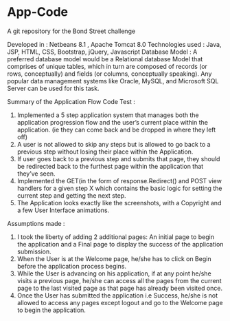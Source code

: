 # App-Code
A git repository for the Bond Street challenge

Developed in       : Netbeans 8.1 , Apache Tomcat 8.0
Technologies used  : Java, JSP, HTML, CSS, Bootstrap, jQuery, Javascript 
Database Model     : A preferred database model would be a Relational database Model that comprises of unique tables, which in turn are composed of records (or rows, conceptually) and fields (or columns, conceptually speaking). Any popular data management systems like Oracle, MySQL, and Microsoft SQL Server can be used for this task.

Summary of the Application Flow Code Test :
1)	Implemented a 5 step application system that manages both the application progression flow and the user’s current place within the application. (ie they can come back and be dropped in where they left off)
2)	A user is not allowed to skip any steps but is allowed to go back to a previous step without losing their place within the Application.
3)	If user goes back to a previous step and submits that page, they should be redirected back to the furthest page within the application that they’ve seen.
4)	Implemented the GET(in the form of response.Redirect() and POST view handlers for a given step X which contains the basic logic for setting the current step and getting the next step.
5)	The Application looks exactly like the screenshots, with a Copyright and a few User Interface animations.

Assumptions made :
1)	 I took the liberty of adding 2 additional pages: An initial page to begin the application and a Final page to display the success of the application submission.
2)	When the User is at the Welcome page, he/she has to click on Begin before the application process begins.
3)	While the User is advancing on his application, if at any point he/she visits a previous page, he/she can access all the pages from the current page to the last visited page as that page has already been visited once.
4)	Once the User has submitted the application i.e Success, he/she is not allowed to access any pages except logout and go to the Welcome page to begin the application.

